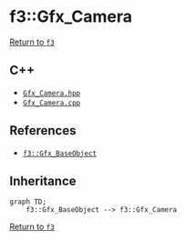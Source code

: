 # f3::Gfx_Camera

[Return to `f3`](/docs/f3.md)

## C++

- [`Gfx_Camera.hpp`](/c++/include/Gfx_Camera.hpp)
- [`Gfx_Camera.cpp`](/c++/source/Gfx_Camera.cpp)

## References

- [`f3::Gfx_BaseObject`](/docs/f3/Gfx_BaseObject.md)

## Inheritance

```mermaid
graph TD;
    f3::Gfx_BaseObject --> f3::Gfx_Camera
```

[Return to `f3`](/docs/f3.md)